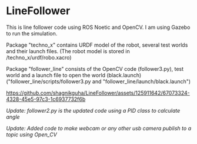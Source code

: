 # LineFollower
This is line follower code using ROS Noetic and OpenCV. I am using Gazebo to run the simulation.

Package "techno_x" contains URDF model of the robot, several test worlds and their launch files.
(The robot model is stored in /techno_x/urdf/robo.xacro)

Package "follower_line" consists of the OpenCV code (follower3.py), test world and a launch file to open the world (black.launch)
("follower_line/scripts/follower3.py      and      "follower_line/launch/black.launch")




https://github.com/shagnikguha/LineFollower/assets/125911642/67073324-4328-45e5-97c3-1c6937732f6b



*Update: follower2.py is the updated code using a PID class to calculate angle*         





*Update: Added code to make webcam or any other usb camera publish to a topic using Open_CV*
